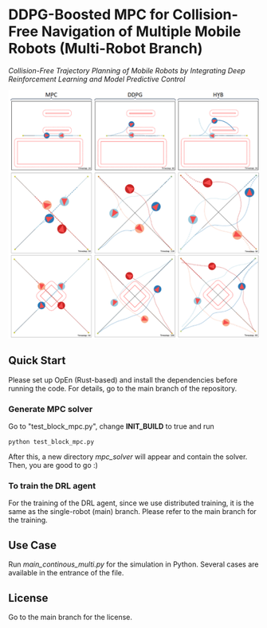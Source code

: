 # DDPG-Boosted MPC for Collision-Free Navigation of Multiple Mobile Robots (Multi-Robot Branch)
*Collision-Free Trajectory Planning of Mobile Robots by Integrating
Deep Reinforcement Learning and Model Predictive Control*

![Example](doc/multi_cover.png "Example")

## Quick Start
Please set up OpEn (Rust-based) and install the dependencies before running the code. For details, go to the main branch of the repository.

### Generate MPC solver
Go to "test_block_mpc.py", change **INIT_BUILD** to true and run
```
python test_block_mpc.py
```
After this, a new directory *mpc_solver* will appear and contain the solver. Then, you are good to go :)

### To train the DRL agent
For the training of the DRL agent, since we use distributed training, it is the same as the single-robot (main) branch. Please refer to the main branch for the training.

## Use Case
Run *main_continous_multi.py* for the simulation in Python. Several cases are available in the entrance of the file.

## License
Go to the main branch for the license.




